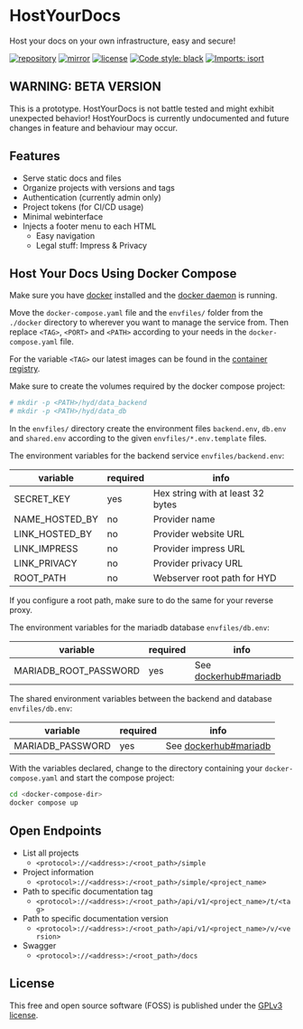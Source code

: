 # HostYourDocs

Host your docs on your own infrastructure, easy and secure!

[![repository](https://img.shields.io/badge/src-GitLab-orange)](https://gitlab.com/DigonIO/hostyourdocs)
[![mirror](https://img.shields.io/badge/mirror-GitHub-orange)](https://github.com/DigonIO/hostyourdocs)
[![license](https://img.shields.io/badge/license-GPLv3-orange)](https://gitlab.com/DigonIO/hostyourdocs/-/blob/master/LICENSE)
[![Code style: black](https://gitlab.com/DigonIO/scheduler/-/raw/master/doc/_assets/code_style_black.svg)](https://github.com/psf/black)
[![Imports: isort](https://img.shields.io/badge/%20imports-isort-%231674b1?style=flat&labelColor=ef8336)](https://pycqa.github.io/isort/)

## WARNING: BETA VERSION

This is a prototype. HostYourDocs is not battle tested
and might exhibit unexpected behavior! HostYourDocs is currently undocumented and future changes in feature and behaviour may occur.

## Features

+ Serve static docs and files
+ Organize projects with versions and tags
+ Authentication (currently admin only)
+ Project tokens (for CI/CD usage)
+ Minimal webinterface
+ Injects a footer menu to each HTML
  + Easy navigation
  + Legal stuff: Impress & Privacy

## Host Your Docs Using Docker Compose

Make sure you have [docker](https://www.docker.com/) installed and the
[docker daemon](https://docs.docker.com/get-started/overview/) is running.

Move the `docker-compose.yaml` file and the `envfiles/` folder from the `./docker`
directory to wherever you want to manage the service from.
Then replace `<TAG>`, `<PORT>` and `<PATH>` according to your needs in the
`docker-compose.yaml` file.

For the variable `<TAG>` our latest images can be found in the
[container registry](https://gitlab.com/DigonIO/hostyourdocs/container_registry/3759011).

Make sure to create the volumes required by the docker compose project:

```bash
# mkdir -p <PATH>/hyd/data_backend
# mkdir -p <PATH>/hyd/data_db
```

In the `envfiles/` directory create the environment files `backend.env`, `db.env`
and `shared.env` according to the given `envfiles/*.env.template` files.

The environment variables for the backend service `envfiles/backend.env`:

| variable         | required | info                              |
| ---------------- | -------- | --------------------------------- |
| SECRET_KEY       | yes      | Hex string with at least 32 bytes |
| NAME_HOSTED_BY   | no       | Provider name                     |
| LINK_HOSTED_BY   | no       | Provider website URL              |
| LINK_IMPRESS     | no       | Provider impress URL              |
| LINK_PRIVACY     | no       | Provider privacy URL              |
| ROOT_PATH        | no       | Webserver root path for HYD       |

If you configure a root path, make sure to do the same for your reverse proxy.

The environment variables for the mariadb database `envfiles/db.env`:

| variable              | required | info                                                      |
| --------------------- | -------- | --------------------------------------------------------- |
| MARIADB_ROOT_PASSWORD | yes      | See [dockerhub#mariadb](https://hub.docker.com/_/mariadb) |

The shared environment variables between the backend and database `envfiles/db.env`:

| variable              | required | info                                                      |
| --------------------- | -------- | --------------------------------------------------------- |
| MARIADB_PASSWORD      | yes      | See [dockerhub#mariadb](https://hub.docker.com/_/mariadb) |

With the variables declared, change to the directory containing your `docker-compose.yaml` and
start the compose project:

```bash
cd <docker-compose-dir>
docker compose up
```

## Open Endpoints

+ List all projects
  + `<protocol>://<address>:/<root_path>/simple`
+ Project information
  + `<protocol>://<address>:/<root_path>/simple/<project_name>`
+ Path to specific documentation tag
  + `<protocol>://<address>:/<root_path>/api/v1/<project_name>/t/<tag>`
+ Path to specific documentation version
  + `<protocol>://<address>:/<root_path>/api/v1/<project_name>/v/<version>`
+ Swagger
  + `<protocol>://<address>:/<root_path>/docs`

## License

This free and open source software (FOSS) is published under the
[GPLv3 license](https://www.gnu.org/licenses/gpl-3.0.en.html).
